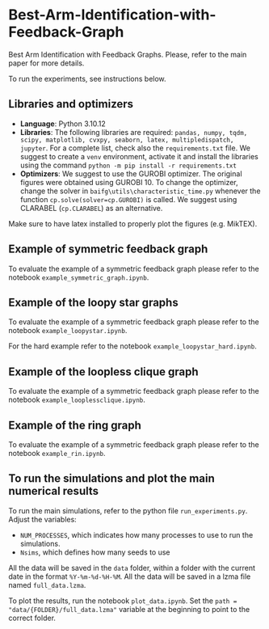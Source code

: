 # Best-Arm-Identification-with-Feedback-Graph

Best Arm Identification with Feedback Graphs. Please, refer to the main paper for more details.

To run the experiments, see instructions below.


## Libraries and optimizers

- **Language**: Python 3.10.12
- **Libraries**: The following libraries are required: `pandas, numpy, tqdm, scipy, matplotlib, cvxpy, seaborn, latex, multipledispatch, jupyter`. For a complete list, check also the `requirements.txt` file. We suggest to create a `venv` environment, activate it and install the libraries using the command `python -m pip install -r requirements.txt`
- **Optimizers**: We suggest to use the GUROBI optimizer. The original figures were obtained using GUROBI 10. To change the optimizer, change the solver in `baifg\utils\characteristic_time.py`
whenever the function `cp.solve(solver=cp.GUROBI)` is called. We suggest using CLARABEL (`cp.CLARABEL`) as an alternative. 

Make sure to have latex installed to properly plot the figures (e.g. MikTEX).


## Example of symmetric feedback graph
To evaluate the example of a symmetric feedback graph please refer to the notebook `example_symmetric_graph.ipynb`.

## Example of the loopy star graphs
To evaluate the example of a symmetric feedback graph please refer to the notebook `example_loopystar.ipynb`.

For the hard example refer to the notebook `example_loopystar_hard.ipynb`.


## Example of the loopless clique graph
To evaluate the example of a symmetric feedback graph please refer to the notebook `example_looplessclique.ipynb`.

## Example of the ring graph
To evaluate the example of a symmetric feedback graph please refer to the notebook `example_rin.ipynb`.

## To run the simulations and plot the main numerical results
To run the main simulations, refer to the python file `run_experiments.py`.
Adjust the variables:
- `NUM_PROCESSES`, which indicates how many processes to use to run the simulations. 
- `Nsims`, which defines how many seeds to use

All the data will be saved in the `data` folder, within a folder with the current date
in the format `%Y-%m-%d-%H-%M`. All the data will be saved in a lzma file named `full_data.lzma`.

To plot the results, run the notebook `plot_data.ipynb`. Set the `path = "data/{FOLDER}/full_data.lzma"` variable at the beginning to point to the correct folder.
